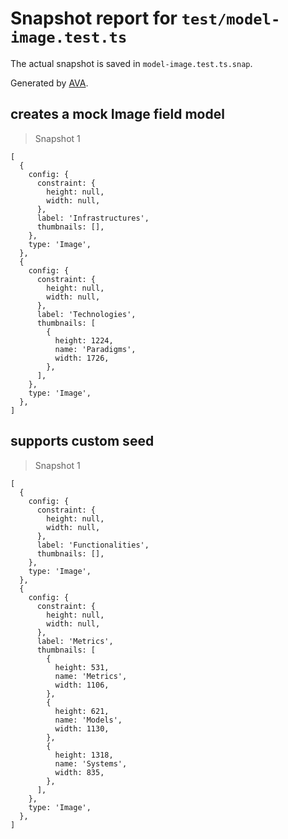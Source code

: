 # Snapshot report for `test/model-image.test.ts`

The actual snapshot is saved in `model-image.test.ts.snap`.

Generated by [AVA](https://avajs.dev).

## creates a mock Image field model

> Snapshot 1

    [
      {
        config: {
          constraint: {
            height: null,
            width: null,
          },
          label: 'Infrastructures',
          thumbnails: [],
        },
        type: 'Image',
      },
      {
        config: {
          constraint: {
            height: null,
            width: null,
          },
          label: 'Technologies',
          thumbnails: [
            {
              height: 1224,
              name: 'Paradigms',
              width: 1726,
            },
          ],
        },
        type: 'Image',
      },
    ]

## supports custom seed

> Snapshot 1

    [
      {
        config: {
          constraint: {
            height: null,
            width: null,
          },
          label: 'Functionalities',
          thumbnails: [],
        },
        type: 'Image',
      },
      {
        config: {
          constraint: {
            height: null,
            width: null,
          },
          label: 'Metrics',
          thumbnails: [
            {
              height: 531,
              name: 'Metrics',
              width: 1106,
            },
            {
              height: 621,
              name: 'Models',
              width: 1130,
            },
            {
              height: 1318,
              name: 'Systems',
              width: 835,
            },
          ],
        },
        type: 'Image',
      },
    ]
